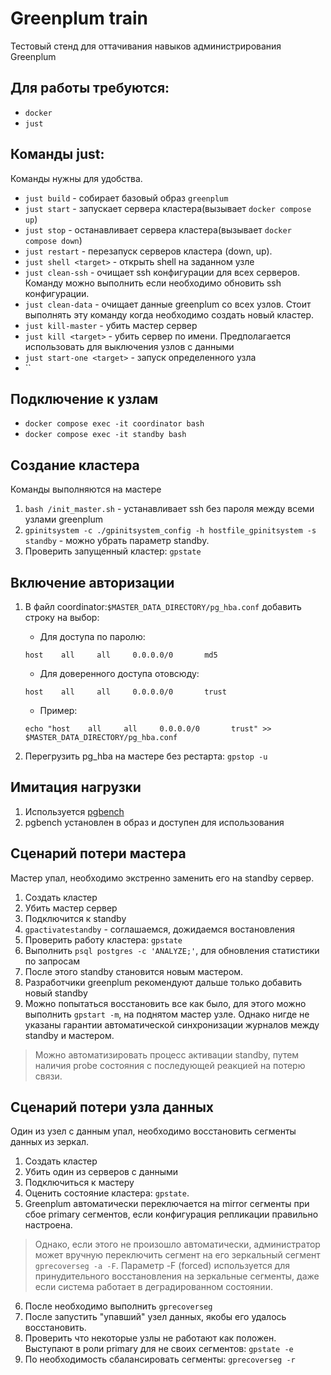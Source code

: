 # Greenplum train

Тестовый стенд для оттачивания навыков администрирования Greenplum

## Для работы требуются:

* `docker`
* `just`

## Команды just:

Команды нужны для удобства.

* `just build` - собирает базовый образ `greenplum`
* `just start` - запускает сервера кластера(вызывает `docker compose up`)
* `just stop` - останавливает сервера кластера(вызывает `docker compose down`)
* `just restart` - перезапуск серверов кластера (down, up).
* `just shell <target>` - открыть shell на заданном узле
* `just clean-ssh` - очищает ssh конфигурации для всех серверов. Команду можно выполнить если необходимо обновить ssh конфигурации.
* `just clean-data` - очищает данные greenplum со всех узлов. Стоит выполнять эту команду когда необходимо создать новый кластер. 
* `just kill-master` - убить мастер сервер
* `just kill <target>` - убить сервер по имени. Предполагается использовать для выключения узлов с данными
* `just start-one <target>` - запуск определенного узла
* ``

## Подключение к узлам

* `docker compose exec -it coordinator bash`
* `docker compose exec -it standby bash`

## Создание кластера

Команды выполняются на мастере

1. `bash /init_master.sh` - устанавливает ssh без пароля между всеми узлами greenplum
2. `gpinitsystem -c ./gpinitsystem_config -h hostfile_gpinitsystem -s standby` - можно убрать параметр standby.
3. Проверить запущенный кластер: `gpstate`

## Включение авторизации
1. В файл coordinator:`$MASTER_DATA_DIRECTORY/pg_hba.conf` добавить строку на выбор:
    * Для доступа по паролю: 
    
    `host    all     all     0.0.0.0/0       md5`
    * Для доверенного доступа отовсюду: 
    
    `host    all     all     0.0.0.0/0       trust`

    * Пример:

    `echo "host    all     all     0.0.0.0/0       trust" >> $MASTER_DATA_DIRECTORY/pg_hba.conf`
2. Перегрузить pg_hba на мастере без рестарта: `gpstop -u`

## Имитация нагрузки
1. Используется [pgbench](https://www.postgresql.org/docs/current/pgbench.md)
2. pgbench установлен в образ и доступен для использования

## Сценарий потери мастера
Мастер упал, необходимо экстренно заменить его на standby сервер. 

1. Создать кластер
2. Убить мастер сервер
3. Подключится к standby
4. `gpactivatestandby` - соглашаемся, дожидаемся востановления
5. Проверить работу кластера: `gpstate`
6. Выполнить `psql postgres -c 'ANALYZE;'`, для обновления статистики по запросам
7. После этого standby становится новым мастером.
8. Разработчики greenplum рекомендуют дальше только добавить новый standby
9. Можно попытаться восстановить все как было, для этого можно выполнить `gpstart -m`, на поднятом мастер узле. Однако нигде не указаны гарантии автоматической синхронизации журналов между standby и мастером.

> Можно автоматизировать процесс активации standby, путем наличия probe состояния с последующей реакцией на потерю связи.

## Сценарий потери узла данных
Один из узел с данным упал, необходимо восстановить сегменты данных из зеркал.

1. Создать кластер
2. Убить один из серверов с данными
3. Подключиться к мастеру
4. Оценить состояние кластера: `gpstate`. 
5. Greenplum автоматически переключается на mirror сегменты при сбое primary сегментов, если конфигурация репликации правильно настроена.
> Однако, если этого не произошло автоматически, администратор может вручную переключить сегмент на его зеркальный сегмент `gprecoverseg -a -F`. Параметр -F (forced) используется для принудительного восстановления на зеркальные сегменты, даже если система работает в деградированном состоянии.
6. После необходимо выполнить `gprecoverseg` 
7. После запустить "упавший" узел данных, якобы его удалось восстановить.
8. Проверить что некоторые узлы не работают как положен. Выступают в роли primary для не своих сегментов: `gpstate -e`
9. По необходимость сбалансировать сегменты: `gprecoverseg -r`

